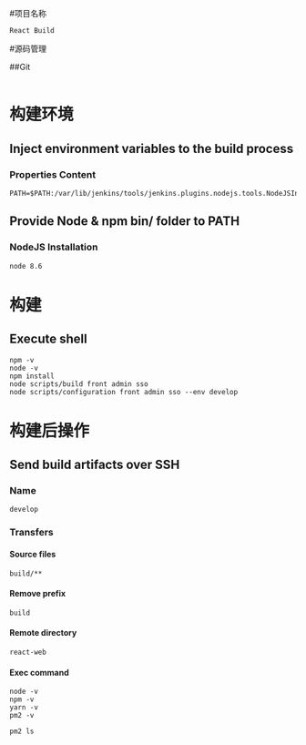 #项目名称
```
React Build
```

#源码管理

##Git
```
```

# 构建环境

## Inject environment variables to the build process

### Properties Content
```
PATH=$PATH:/var/lib/jenkins/tools/jenkins.plugins.nodejs.tools.NodeJSInstallation/recent_node/bin/
```

## Provide Node & npm bin/ folder to PATH

### NodeJS Installation
```
node 8.6
```

# 构建

## Execute shell
```
npm -v
node -v
npm install
node scripts/build front admin sso
node scripts/configuration front admin sso --env develop
```

# 构建后操作

## Send build artifacts over SSH

### Name
```
develop
```

### Transfers

#### Source files
```
build/**
```

#### Remove prefix
```
build
```

#### Remote directory
```
react-web
```

#### Exec command
```
node -v
npm -v
yarn -v
pm2 -v

pm2 ls
```

